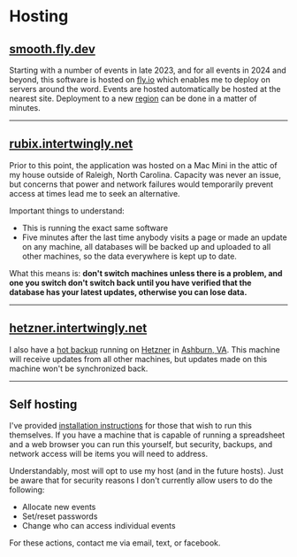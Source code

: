 # Hosting

## [smooth.fly.dev](https://smooth.fly.dev/)

Starting with a number of events in late 2023, and for all events in 2024 and beyond,
this software is hosted on [fly.io](https://fly.io/) which
enables me to deploy on servers around the word.  Events are hosted
automatically be hosted at the nearest site.  Deployment to a
new [region](https://fly.io/docs/reference/regions/) can be done in
a matter of minutes.

---

## [rubix.intertwingly.net](https://rubix.intertwingly.net/smooth/)

Prior to this point, the application was hosted on a Mac Mini in the attic of
my house outside of Raleigh, North Carolina.  Capacity was never an issue,
but concerns that power and network failures would temporarily prevent access at times
lead me to seek an alternative.

Important things to understand:

   * This is running the exact same software
   * Five minutes after the last time anybody visits a page or made an update on any machine, all databases will be backed up and uploaded to all other machines, so the data everywhere is kept up to date.

What this means is: **don't switch machines unless there is a problem, and one you switch don't switch back until you have verified that the database has your latest updates, otherwise you can lose data.**

---

## [hetzner.intertwingly.net](https://hetzner.intertwingly.net/showcase/)

I also have a [hot backup](https://hetzner.intertwingly.net/showcase/)
running on [Hetzner](https://www.hetzner.com/) in [Ashburn, VA](https://www.hetzner.com/news/11-21-usa-cloud/).  This machine will receive updates from all other machines, but updates made on this machine won't be synchronized back.

---

## Self hosting

I've provided [installation instructions](https://github.com/rubys/showcase#getting-up-and-running---bare-metal-one-event)
for those that wish to run this themselves.  If you have a machine that is capable of running a spreadsheet and
a web browser you can run this yourself, but security, backups, and network access will be items you will need
to address.

Understandably, most will opt to use my host (and in the future hosts).  Just be aware that
for security reasons I don't currently allow users to do the following:

  * Allocate new events
  * Set/reset passwords
  * Change who can access individual events

For these actions, contact me via email, text, or facebook.
